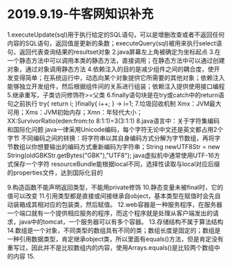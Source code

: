 # 2019.9.19-牛客网知识补充
1.executeUpdate(sql)用于执行给定的SQL语句，可以是增删改查或者不返回任何内容的SQL语句，返回值是更新的条数；executeQuery(sql)被用来执行select语句，返回代表查询结果的resultset对象
2.java屏幕左上角被确定为坐标起点
3.在一个静态方法中可以调用本类的静态方法，直接调用；在静态方法中可以通过创建对象，通过对象调用静态方法
4.依赖注入的目的是减少组件之间的耦合度，使开发变得简单；在系统运行中，动态向某个对象提供它所需要的其他对象；依赖注入能够独立开发组件，然后根据组件间的关系进行组装；依赖注入提供使用接口编程
5.继承重写，子类访问修饰符>=父类
6.finally语句块是在try或catch中的return语句之前执行
  try{ return i; }finally{ i++; } -> i=1;
7.垃圾回收机制
  Xmx：JVM最大可用；Xms：JVM初始内存；Xmn：年轻代大小；XX:SurvivorRatio(eden:from:to 8:1:1)=3(3:1:1)
8.java语言中：关于字符集编码和国际化问题
             java一律采用Unicode编码，每个字符无论中文还是英文都占用2个字节
             不同编码之间的转换：将字符串以其自身编码方式分解为字节数组，再将字节数组以你想要输出的编码方式重新编码为字符串；String newUTF8Str = new String(oldGBKStr.getBytes("GBK"),"UTF8");
             java虚拟机中通常使用UTF-16方式保存一个字符
             resourceBundle能根据local不同，选择性读取与local对应后缀的properties文件，达到国际化目的
             
9.构造函数不能声明返回类型，不能用private修饰
10.静态变量未被final时，它的值可以改变
11.引用类型都是直接或间接继承自object，基本类型在赋值时会先自动装箱成其相对应的包装类，然后赋值。
12.web容器是一种服务程序，在服务器一个端口就有一个提供相应服务的程序，而这个程序就是处理从客户端发出的请求，java中的tomcat，一个服务器可以有多个容器。
13.存储结构不属于算法结构
14.数组是一个对象，不同类型的数组具有不同的类；数组长度是固定的；数组是一种引用数据类型，肯定继承object类，所以里面有equals()方法，但是肯定没有重写过，因此并不是比较数组内的内容，使用Arrays.equals()是比较两个数组中的内容
15.
